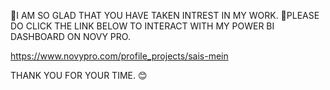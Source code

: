 📍I AM SO GLAD THAT YOU HAVE TAKEN INTREST IN MY WORK.
🔴PLEASE DO CLICK THE LINK BELOW TO INTERACT WITH MY POWER BI DASHBOARD ON NOVY PRO.

https://www.novypro.com/profile_projects/sais-mein

THANK YOU FOR YOUR TIME. 😊

